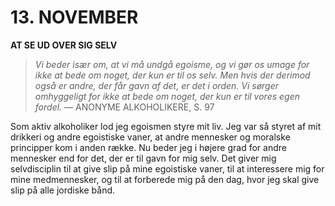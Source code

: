 # 13. NOVEMBER

**AT SE UD OVER SIG SELV**

> *Vi beder især om, at vi må undgå egoisme, og vi gør os umage for ikke at bede om noget, der kun er til os selv. Men hvis der derimod også er andre, der får gavn af det, er det i orden. Vi sørger omhyggeligt for ikke at bede om noget, der kun er til vores egen fordel.*
> — ANONYME ALKOHOLIKERE, S. 97

Som aktiv alkoholiker lod jeg egoismen styre mit liv. Jeg var så styret af mit drikkeri og andre egoistiske vaner, at andre mennesker og moralske principper kom i anden række. Nu beder jeg i højere grad for andre mennesker end for det, der er til gavn for mig selv. Det giver mig selvdisciplin til at give slip på mine egoistiske vaner, til at interessere mig for mine medmennesker, og til at forberede mig på den dag, hvor jeg skal give slip på alle jordiske bånd.
